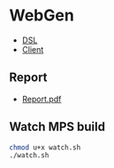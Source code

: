 # WebGen

* [DSL](https://github.com/eric-boudin/al-teamh-dsl-2/)
* [Client](client)

## Report

* [Report.pdf](report.pdf)


## Watch MPS build

```sh
chmod u+x watch.sh
./watch.sh
```
